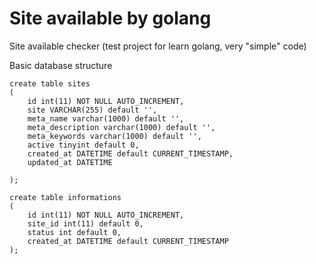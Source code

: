 # Site available by golang

Site available checker (test project for learn golang, very "simple" code)

Basic database structure
 
```mysql
create table sites
(
	id int(11) NOT NULL AUTO_INCREMENT,
	site VARCHAR(255) default '',
	meta_name varchar(1000) default '',
	meta_description varchar(1000) default '',
	meta_keywords varchar(1000) default '',
	active tinyint default 0,
	created_at DATETIME default CURRENT_TIMESTAMP,
	updated_at DATETIME
	
);

create table informations
(
	id int(11) NOT NULL AUTO_INCREMENT,
	site_id int(11) default 0,
	status int default 0,
	created_at DATETIME default CURRENT_TIMESTAMP
);
```
